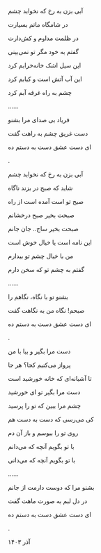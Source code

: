 <!--
.. title: دست مرا بگیر
.. slug: daste-mara-begir
.. date: 2024-12-04 02:33:08 UTC
.. tags: غزل, غزل‌واره 
.. category: 
.. link: 
.. description: 
.. type: text
-->


آبی بزن به رخ که نخوابد چشم

در شامگاه ماتم بسیارت

در ظلمت مداوم و کش‌دارت

گفتم به خود مگر تو نمی‌بینی 

این سیل اشک خانه‌خرابم کرد 

این آب آتش است و کبابم کرد

چشم به راه غرقه آبم کرد

......


فریاد بی صدای مرا بشنو 

دست غریق چشم به راهت گفت 

ای دست عشق دست به دستم ده 

.



آبی بزن به رخ که نخوابد چشم 

شاید که صبح در بزند ناگاه 

صبح تو است آمده است از راه

صبحت بخیر صبح درخشانم 

صبحت بخیر ساج.. جان جانم 

این نامه است یا خیال خوش است

من با خیال چشم تو بیدارم

گفتم به چشم تو که سخن دارم 

......


بشنو تو با نگاه، نگاهم را

صبحم! نگاه من به نگاهت گفت 

ای دست عشق دست به دستم ده

.


دست مرا بگیر و بیا با من

پرواز می‌کنیم کجا؟ هر جا

تا آشیانه‌ای که خانه خورشید است 

دست مرا بگیر تو ای خورشید 

چشم مرا ببین که تو را پرسید 

کی می‌رسی که دست به دست هم

روی تو را ببوسم و باز آن دم

با تو بگویم آنچه که می‌دانم 

با تو بگویم آنچه که می‌دانی 

......


بشنو مرا که دوست دارمت از جانم

در دل لبم به صورت ماهت گفت

ای دست عشق دست به دستم ده

.



آذر ۱۴۰۳


